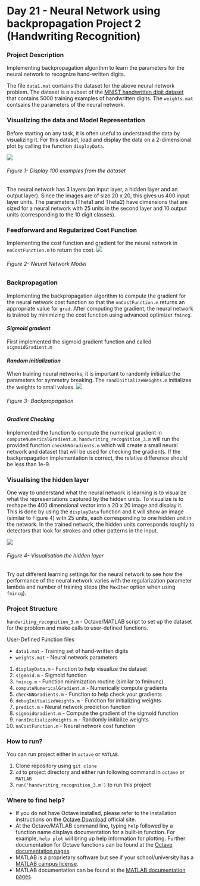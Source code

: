 # Day 21 - Neural Network using backpropagation Project 2 (Handwriting Recognition)

### Project Description
Implementing backpropagation algorithm to learn the parameters for the neural network to recognize hand-written digits.

The file `data1.mat` contains the dataset for the above neural network problem. The dataset is a subset of the [MNIST handwritten digit dataset](http://yann.lecun.com/exdb/mnist/) that contains 5000 training examples of handwritten digits.
The `weights.mat` contsains the parameters of the neural network.

### Visualizing the data and Model Representation
Before starting on any task, it is often useful to understand the data by visualizing it. For this dataset, load and display the data on a 2-dimensional plot by calling the function `displayData`.

![](handwritten_digit_recognition_backpropagation/results/V1.png)

###### Figure 1- Display 100 examples from the dataset

The neural network has 3 layers (an input layer, a hidden layer and an output layer). Since the images are of size 20 x 20, this gives us 400 input layer units. 
The parameters (Theta1 and Theta2) have dimensions that are sized for a neural network with 25 units in the second layer and 10 output units (corresponding to the 10 digit classes).

### Feedforward and Regularized Cost Function
Implementing the cost function and gradient for the neural network in `nnCostFunction.m` to return the cost.
![](handwritten_digit_recognition_backpropagation/results/feedfor.png)

###### Figure 2- Neural Network Model

### Backpropagation
Implementing the backpropagation algorithm to compute the gradient for the neural network cost function so that the `nnCostFunction.m` returns an appropriate value for `grad`.
After computing the gradient, the neural network is trained by minimizing the cost function using advanced optimizer `fmincg`.
#### *Sigmoid gradient*
First implemented the sigmoid gradient function and called `sigmoidGradient.m`
#### *Random initialization*
When training neural networks, it is important to randomly initialize the parameters for symmetry breaking. The `randInitializeWeights.m` initializes the weights to small values.
![](handwritten_digit_recognition_backpropagation/results/backprop.png)

###### Figure 3- Backpropagation


#### *Gradient Checking*
Implemented the function to compute the numerical gradient in `computeNumericalGradient.m`. `handwriting_recognition_3.m` will run the provided function `checkNNGradients.m`
which will create a small neural network and dataset that will be used for checking the gradients. If the backpropagation implementation is correct, the relative difference should be less than 1e-9.

### Visualising the hidden layer
One way to understand what the neural network is learning is to visualize what the representations captured by the hidden units. To visualize is to reshape the 400 dimensional vector into a 20 x 20 image and display it. This is done by using the `displayData` function and it will show an image (similar to Figure 4) with 25 units, each corresponding to one hidden unit in the network. In the trained network, the hidden units corresponds roughly to detectors that look for strokes and other patterns in the input.

![](handwritten_digit_recognition_backpropagation/results/neural_network_2.gif)
###### Figure 4- Visualisation the hidden layer



Try out different learning settings for the neural network to see how the performance of the neural network varies with the regularization parameter lambda and number of training steps (the `MaxIter` option when using `fmincg`).

### Project Structure 

`handwriting_recognition_3.m` - Octave/MATLAB script to set up the dataset for the problem and make calls to user-defined functions.

User-Defined Function files

* `data1.mat` - Training set of hand-written digits
* `weights.mat` - Neural network parameters 

1. `displayData.m` - Function to help visualize the dataset
1. `sigmoid.m` - Sigmoid function
1. `fmincg.m` - Function minimization routine (similar to fminunc)
1. `computeNumericalGradient.m` - Numerically compute gradients
1. `checkNNGradients.m` - Function to help check your gradients
1. `debugInitializeWeights.m` - Function for initializing weights
1. `predict.m` - Neural network prediction function
1. `sigmoidGradient.m` - Compute the gradient of the sigmoid function
1. `randInitializeWeights.m` - Randomly initialize weights
1. `nnCostFunction.m` - Neural network cost function


### How to run?
You can run project either in `octave` or `MATLAB`. 
1. Clone repository using `git clone `
2. `cd` to project directory and either run following command in `octave` or `MATLAB`
2. `run('handwriting_recognition_3.m')` to run this project

### Where to find help?
* If you do not have Octave installed, please refer to the installation instructions on the [Octave Download](https://www.gnu.org/software/octave/download.html) official site.
* At the Octave/MATLAB command line, typing `help` followed by a function name displays documentation for a built-in function. For example, `help plot` will bring up help information   for plotting. Further documentation for Octave functions can be found at the [Octave documentation pages](https://octave.org/doc/v5.2.0/). 
* MATLAB is a proprietary software but see if your school/university has a [MATLAB campus license](https://in.mathworks.com/academia/tah-support-program/eligibility.html). 
* MATLAB documentation can be found at the [MATLAB documentation pages](https://in.mathworks.com/help/matlab/?refresh=true).

